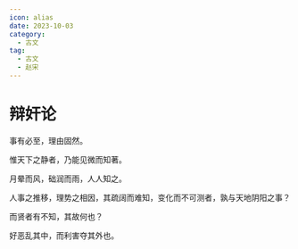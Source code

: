 ```yaml
---
icon: alias
date: 2023-10-03
category:
  - 古文
tag:
  - 古文
  - 赵宋
---
```


# 辩奸论


<!-- more -->

事有必至，理由固然。


惟天下之静者，乃能见微而知著。


月晕而风，础润而雨，人人知之。


人事之推移，理势之相因，其疏阔而难知，变化而不可测者，孰与天地阴阳之事？


而贤者有不知，其故何也？


好恶乱其中，而利害夺其外也。